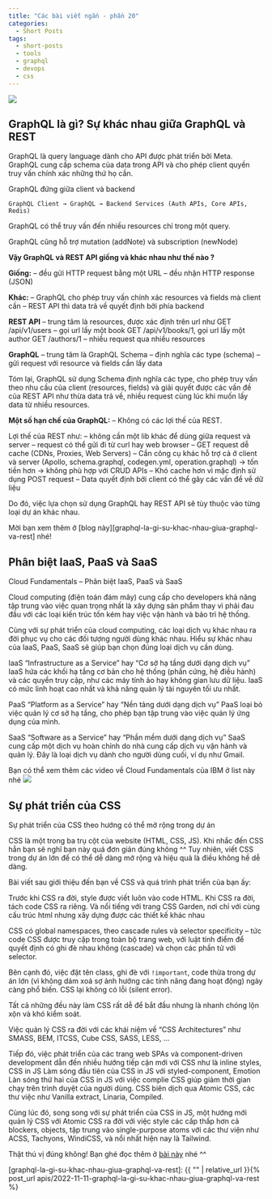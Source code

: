 ```yaml
---
title: "Các bài viết ngắn - phần 20"
categories:
  - Short Posts
tags:
  - short-posts
  - tools
  - graphql
  - devops
  - css
---
```

![](/assets/images/2022/11/2022-11-20-cac-bai-viet-ngan-phan-20-1.webp)


## GraphQL là gì? Sự khác nhau giữa GraphQL và REST
GraphQL là query language dành cho API được phát triển bởi Meta. GraphQL cung cấp schema của data trong API và cho phép client quyền truy vấn chính xác những thứ họ cần.

GraphQL đứng giữa client và backend

```
GraphQL Client → GraphQL → Backend Services (Auth APIs, Core APIs, Redis)
```

GraphQL có thể truy vấn đến nhiều resources chỉ trong một query.

GraphQL cũng hỗ trợ mutation (addNote) và subscription (newNode)

**Vậy GraphQL và REST API giống và khác nhau như thế nào ?**

**Giống:**
– đều gửi HTTP request bằng một URL
– đều nhận HTTP response (JSON)

**Khác:**
– GraphQL cho phép truy vấn chính xác resources và fields mà client cần
– REST API thì data trả về quyết định bởi phía backend

**REST API**
– trung tâm là resources, được xác định trên url như GET /api/v1/users
– gọi url lấy một book GET /api/v1/books/1, gọi url lấy một author GET /authors/1 – nhiều request qua nhiều resources

**GraphQL**
– trung tâm là GraphQL Schema
– định nghĩa các type (schema)
– gửi request với resource và fields cần lấy data

Tóm lại, GraphQL sử dụng Schema định nghĩa các type, cho phép truy vấn theo nhu cầu của client (resources, fields) và giải quyết được các vấn đề của REST API như thừa data trả về, nhiều request cùng lúc khi muốn lấy data từ nhiều resources.

**Một số hạn chế của GraphQL:**
– Không có các lợi thế của REST.

Lợi thế của REST như:
– không cần một lib khác để dùng giữa request và server
– request có thể gửi đi từ curl hay web browser
– GET request dễ cache (CDNs, Proxies, Web Servers)
– Cần công cụ khác hỗ trợ cả ở client và server (Apollo, schema.graphql, codegen.yml, operation.graphql) → tốn tiền hơn → không phù hợp với CRUD APIs
– Khó cache hơn vì mặc định sử dụng POST request
– Data quyết định bởi client có thể gây các vấn đề về dữ liệu

Do đó, việc lựa chọn sử dụng GraphQL hay REST API sẽ tùy thuộc vào từng loại dự án khác nhau.

Mời bạn xem thêm ở [blog này][graphql-la-gi-su-khac-nhau-giua-graphql-va-rest] nhé!

## Phân biệt IaaS, PaaS và SaaS
Cloud Fundamentals – Phân biệt IaaS, PaaS và SaaS

Cloud computing (điện toán đám mây) cung cấp cho developers khả năng tập trung vào việc quan trọng nhất là xây dựng sản phẩm thay vì phải đau đầu với các loại kiến trúc tốn kém hay việc vận hành và bảo trì hệ thống.

Cùng với sự phát triển của cloud computing, các loại dịch vụ khác nhau ra đời phục vụ cho các đối tượng người dùng khác nhau. Hiểu sự khác nhau của IaaS, PaaS, SaaS sẽ giúp bạn chọn đúng loại dịch vụ cần dùng.

IaaS
“Infrastructure as a Service” hay “Cơ sở hạ tầng dưới dạng dịch vụ”
IaaS hứa các khối hạ tầng cơ bản cho hệ thống (phần cứng, hệ điều hành) và các quyền truy cập, như các máy tính ảo hay không gian lưu dữ liệu.
IaaS có mức linh hoạt cao nhất và khả năng quản lý tài nguyên tối ưu nhất.

PaaS
“Platform as a Service” hay “Nền tảng dưới dạng dịch vụ”
PaaS loại bỏ việc quản lý cơ sở hạ tầng, cho phép bạn tập trung vào việc quản lý ứng dụng của mình.

SaaS
“Software as a Service” hay “Phần mềm dưới dạng dịch vụ”
SaaS cung cấp một dịch vụ hoàn chỉnh do nhà cung cấp dịch vụ vận hành và quản lý.
Đây là loại dịch vụ dành cho người dùng cuối, ví dụ như Gmail.

Bạn có thể xem thêm các video về Cloud Fundamentals của IBM ở list này nhé
![](https://www.youtube.com/playlist?list=PLOspHqNVtKAC-_ZAGresP-i0okHe5FjcJ)

## Sự phát triển của CSS
Sự phát triển của CSS theo hướng có thể mở rộng trong dự án

CSS là một trong ba trụ cột của website (HTML, CSS, JS). Khi nhắc đến CSS hẳn bạn sẽ nghĩ bạn này quá đơn giản đúng không ^^ Tuy nhiên, viết CSS trong dự án lớn để có thể dễ dàng mở rộng và hiệu quả là điều không hề dễ dàng.

Bài viết sau giới thiệu đến bạn về CSS và quá trình phát triển của bạn ấy:

Trước khi CSS ra đời, style được viết luôn vào code HTML. Khi CSS ra đời, tách code CSS ra riêng. Và nổi tiếng với trang CSS Garden, nơi chỉ với cùng cấu trúc html nhưng xây dựng được các thiết kế khác nhau

CSS có global namespaces, theo cascade rules và selector specificity – tức code CSS được truy cập trong toàn bộ trang web, với luật tính điểm để quyết định có ghi đè nhau không (cascade) và chọn các phần tử với selector.

Bên cạnh đó, việc đặt tên class, ghi đè với `!important`, code thừa trong dự án lớn (vì không dám xoá sợ ảnh hưởng các tính năng đang hoạt động) ngày càng phổ biến. CSS lại không có lỗi (silent error).

Tất cả những đều này làm CSS rất dễ để bắt đầu nhưng là nhanh chóng lộn xộn và khó kiểm soát.

Việc quản lý CSS ra đời với các khái niệm về “CSS Architectures” như SMASS, BEM, ITCSS, Cube CSS, SASS, LESS, …

Tiếp đó, việc phát triển của các trang web SPAs và component-driven development dẫn đến nhiều hướng tiếp cận mới với CSS như là inline styles, CSS in JS
Làm sóng đầu tiên của CSS in JS với styled-component, Emotion
Làn sóng thứ hai của CSS in JS với việc complie CSS giúp giảm thời gian chạy trên trình duyệt của người dùng. CSS biên dịch qua Atomic CSS, các thư việc như Vanilla extract, Linaria, Compiled.

Cùng lúc đó, song song với sự phát triển của CSS in JS, một hướng mới quản lý CSS với Atomic CSS ra đời với việc style các cấp thấp hơn cả blockers, objects, tập trung vào single-purpose atoms với các thư viện như ACSS, Tachyons, WindiCSS, và nổi nhất hiện nay là Tailwind.

Thật thú vị đúng không! Bạn ghé đọc thêm ở [bài này](https://frontendmastery.com/posts/the-evolution-of-scalable-css/) nhé ^^

[graphql-la-gi-su-khac-nhau-giua-graphql-va-rest]: {{ "" | relative_url }}{% post_url apis/2022-11-11-graphql-la-gi-su-khac-nhau-giua-graphql-va-rest %}